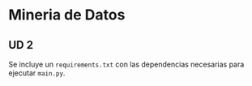 # Mineria de Datos

## UD 2

Se incluye un `requirements.txt` con las dependencias necesarias para ejecutar `main.py`.